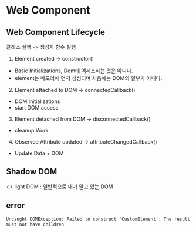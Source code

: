 # Web Component

## Web Component Lifecycle

클래스 실행 -> 생성자 함수 실행

1. Element created -> constructor()

- Basic Initializations, Dom에 엑세스하는 것은 아니다.
- element는 메모리에 먼저 생성되며 처음에는 DOM의 일부가 아니다.

2. Element attached to DOM -> connectedCallback()

- DOM Initializations
- start DOM access

3. Element detached from DOM -> disconnectedCallback()

- cleanup Work

4. Observed Attribute updated -> attributeChangedCallback()

- Update Data + DOM

## Shadow DOM

<-> light DOM : 일반적으로 내가 알고 있는 DOM

## error

```
Uncaught DOMException: Failed to construct 'CustomElement': The result must not have children
```

